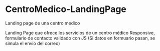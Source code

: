 # CentroMedico-LandingPage
Landing page de una centro médico

Landing Page que ofrece los servicios de un centro médico
Responsive, formulario de contacto validado con JS (Si datos en formuario pasan, se simula el envío del correo)
